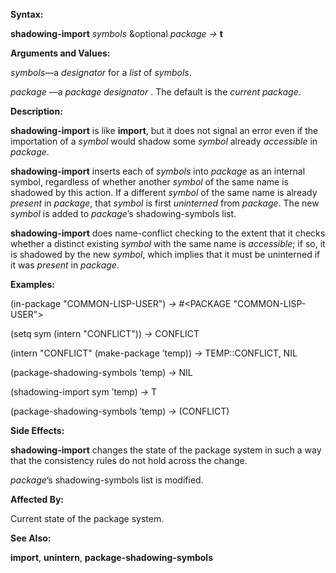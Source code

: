  

**Syntax:** 

**shadowing-import** *symbols* &optional *package →* **t** 

**Arguments and Values:** 

*symbols*—a *designator* for a *list* of *symbols*. 

*package* —a *package designator* . The default is the *current package*. 

**Description:** 

**shadowing-import** is like **import**, but it does not signal an error even if the importation of a *symbol* would shadow some *symbol* already *accessible* in *package*. 

**shadowing-import** inserts each of *symbols* into *package* as an internal symbol, regardless of whether another *symbol* of the same name is shadowed by this action. If a different *symbol* of the same name is already *present* in *package*, that *symbol* is first *uninterned* from *package*. The new *symbol* is added to *package*’s shadowing-symbols list. 



 

 

**shadowing-import** does name-conflict checking to the extent that it checks whether a distinct existing *symbol* with the same name is *accessible*; if so, it is shadowed by the new *symbol*, which implies that it must be uninterned if it was *present* in *package*. 

**Examples:** 

(in-package "COMMON-LISP-USER") *→* #&#60;PACKAGE "COMMON-LISP-USER"&#62; 

(setq sym (intern "CONFLICT")) *→* CONFLICT 

(intern "CONFLICT" (make-package ’temp)) *→* TEMP::CONFLICT, NIL 

(package-shadowing-symbols ’temp) *→* NIL 

(shadowing-import sym ’temp) *→* T 

(package-shadowing-symbols ’temp) *→* (CONFLICT) 

**Side Effects:** 

**shadowing-import** changes the state of the package system in such a way that the consistency rules do not hold across the change. 

*package*’s shadowing-symbols list is modified. 

**Affected By:** 

Current state of the package system. 

**See Also:** 

**import**, **unintern**, **package-shadowing-symbols** 

